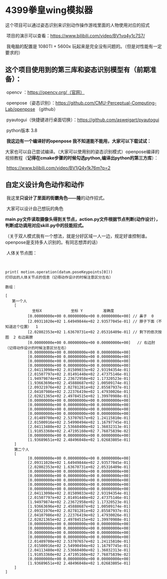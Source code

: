 #              	4399拳皇wing模拟器
​	这个项目可以通过姿态识别来识别动作操作游戏里面的人物使用对应的招式

​	项目的演示可以查看：https://www.bilibili.com/video/BV1vq4y1c7S7/

​    我电脑的配置是 1080TI + 5600x 玩起来是完全没有问题的。（但是对性能有一定要求的）

## 这个项目使用到的第三库和姿态识别模型有（前期准备）：

​		opencv ：https://opencv.org/（官网）

​		openpose（姿态识别）：https://github.com/CMU-Perceptual-Computing-Lab/openpose （github）

​		pyautogui（快捷键进行桌面切换）：https://github.com/asweigart/pyautogui

​		python版本 3.8

​		**我这边有一个编译好的openpose 我不知道能不能用，大家可以下载试试：**

​		大家也可以自己尝试编译。（大家可以使用别的姿态识别模式）openpose编译的视频教程（**记得在cmake步骤的时候勾选python,编译出python的第三方库**）：

​		https://www.bilibili.com/video/BV1jQ4y1k76m?p=2



## 自定义设计角色动作和动作

​	我这里**只设计了里面的街霸角色——隆**的动作招式。

​	大家可以设计自己想玩的角色

​	**main.py文件读取摄像头得到关节点，action.py文件根据节点判断(动作设计），判断成功调用对应skill.py中的技能招式。**

（关于双人模式我有一个想法，就是分好区域一人一边，规定好谁控制谁。openpose是支持多人识别的。有同志想弄的话）

​	人体关节点图：

​	





```
print( motion.operation(datum.poseKeypoints[0]))
打印出的人体关节点的信息（记得动作设计的时候注意区分左右）

数组：

[
   第一个人
    [
            坐标X             坐标 Y         准确度
          [0.00000000e+00 0.00000000e+00 0.00000000e+00] // 鼻子  0
          [2.09311020e+02 1.64949844e+02 2.93577045e-01] // 脖子下面（不知道这个位置）  1
          [2.02802353e+02 1.63670731e+02 2.05316409e-01] // 剩下的依次按图  2 右边肩膀
          [0.00000000e+00 0.00000000e+00 0.00000000e+00]   // 右边肘 （记得动作设计的时候注意区分左右）
          [0.00000000e+00 0.00000000e+00 0.00000000e+00]
          [0.00000000e+00 0.00000000e+00 0.00000000e+00]
          [0.00000000e+00 0.00000000e+00 0.00000000e+00]
          [0.00000000e+00 0.00000000e+00 0.00000000e+00]
          [2.04113098e+02 2.01509033e+02 2.93194354e-01]
          [2.01507797e+02 2.01491440e+02 2.47375146e-01]
          [1.94979874e+02 2.23672958e+02 1.17320523e-01]
          [1.93663696e+02 2.45888687e+02 1.00509174e-01]
          [2.09321976e+02 2.02781281e+02 2.85587937e-01]
          [2.04107986e+02 2.22376419e+02 1.47930026e-01]
          [2.02821365e+02 2.49784515e+02 1.39970988e-01]
          [0.00000000e+00 0.00000000e+00 0.00000000e+00]
          [0.00000000e+00 0.00000000e+00 0.00000000e+00]
          [0.00000000e+00 0.00000000e+00 0.00000000e+00]
          [0.00000000e+00 0.00000000e+00 0.00000000e+00]
          [2.01489700e+02 2.53707657e+02 1.24115810e-01]
          [2.01500916e+02 2.54990494e+02 1.16797745e-01]
          [2.04113480e+02 2.53660400e+02 1.36032313e-01]
          [1.91053360e+02 2.47195160e+02 7.76875839e-02]
          [0.00000000e+00 0.00000000e+00 0.00000000e+00]
          [1.93689651e+02 2.48496048e+02 1.02683805e-01]
    ]
    第二个人
    [
          [0.00000000e+00 0.00000000e+00 0.00000000e+00]
          [2.09311020e+02 1.64949844e+02 2.93577045e-01]
          [2.02802353e+02 1.63670731e+02 2.05316409e-01]
          [0.00000000e+00 0.00000000e+00 0.00000000e+00]
          [0.00000000e+00 0.00000000e+00 0.00000000e+00]
          [0.00000000e+00 0.00000000e+00 0.00000000e+00]
          [0.00000000e+00 0.00000000e+00 0.00000000e+00]
          [0.00000000e+00 0.00000000e+00 0.00000000e+00]
          [2.04113098e+02 2.01509033e+02 2.93194354e-01]
          [2.01507797e+02 2.01491440e+02 2.47375146e-01]
          [1.94979874e+02 2.23672958e+02 1.17320523e-01]
          [1.93663696e+02 2.45888687e+02 1.00509174e-01]
          [2.09321976e+02 2.02781281e+02 2.85587937e-01]
          [2.04107986e+02 2.22376419e+02 1.47930026e-01]
          [2.02821365e+02 2.49784515e+02 1.39970988e-01]
          [0.00000000e+00 0.00000000e+00 0.00000000e+00]
          [0.00000000e+00 0.00000000e+00 0.00000000e+00]
          [0.00000000e+00 0.00000000e+00 0.00000000e+00]
          [0.00000000e+00 0.00000000e+00 0.00000000e+00]
          [2.01489700e+02 2.53707657e+02 1.24115810e-01]
          [2.01500916e+02 2.54990494e+02 1.16797745e-01]
          [2.04113480e+02 2.53660400e+02 1.36032313e-01]
          [1.91053360e+02 2.47195160e+02 7.76875839e-02]
          [0.00000000e+00 0.00000000e+00 0.00000000e+00]
          [1.93689651e+02 2.48496048e+02 1.02683805e-01]
    ]
]

```